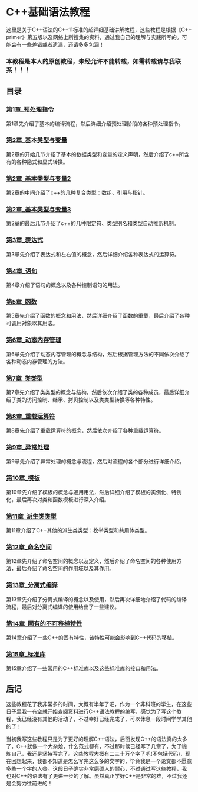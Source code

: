 # C++基础语法教程

这里是关于C++语法的C++11标准的超详细基础讲解教程，这些教程是根据《C++ primer》第五版以及网络上所搜集的资料，通过我自己的理解与实践所写的。可能会有一些差错或者遗漏，还请多多包涵！

### **本教程是本人的原创教程，未经允许不能转载，如需转载请与我联系！！！**

## 目录

### [第1章_预处理指令](https://bobokick.github.io/showPage/Cpp_Guide_detailed/pages/第1章_预处理指令.html)

第1章先介绍了基本的编译流程，然后详细介绍预处理阶段的各种预处理指令。

### [第2章_基本类型与变量](https://bobokick.github.io/showPage/Cpp_Guide_detailed/pages/第2章_基本类型与变量.html)

第2章的开始几节介绍了基本的数据类型和变量的定义声明，然后介绍了c++所含有的各种隐式和显式转换。

### [第2章_基本类型与变量2](https://bobokick.github.io/showPage/Cpp_Guide_detailed/pages/第2章_基本类型与变量2.html)

第2章的中间介绍了c++的几种复合类型：数组、引用与指针。

### [第2章_基本类型与变量3](https://bobokick.github.io/showPage/Cpp_Guide_detailed/pages/第2章_基本类型与变量3.html)

第2章的最后几节介绍了c++的几种限定符、类型别名和类型自动推断机制。

### [第3章_表达式](https://bobokick.github.io/showPage/Cpp_Guide_detailed/pages/第3章_表达式.html)

第3章先介绍了表达式和左右值的概念，然后详细介绍各种表达式的运算符。

### [第4章_语句](https://bobokick.github.io/showPage/Cpp_Guide_detailed/pages/第4章_语句.html)

第4章介绍了语句的概念以及各种控制语句的用法。

### [第5章_函数](https://bobokick.github.io/showPage/Cpp_Guide_detailed/pages/第5章_函数.html)

第5章先介绍了函数的概念和用法，然后详细介绍了函数的重载，最后介绍了各种可调用对象以其用法。

### [第6章_动态内存管理](https://bobokick.github.io/showPage/Cpp_Guide_detailed/pages/第6章_动态内存管理.html)

第6章先介绍了动态内存管理的概念与结构，然后根据管理方法的不同依次介绍了各种动态内存管理的方法。

### [第7章_类类型](https://bobokick.github.io/showPage/Cpp_Guide_detailed/pages/第7章_类类型.html)

第7章先介绍了类类型的概念与结构，然后依次介绍了类的各种成员，最后详细介绍了类的访问控制、继承、拷贝控制以及类类型转换等各种特性。

### [第8章_重载运算符](https://bobokick.github.io/showPage/Cpp_Guide_detailed/pages/第8章_重载运算符.html)

第8章先介绍了重载运算符的概念，然后依次介绍了各种重载运算符。

### [第9章_异常处理](https://bobokick.github.io/showPage/Cpp_Guide_detailed/pages/第9章_异常处理.html)

第9章先介绍了异常处理的概念与流程，然后对流程的各个部分进行详细介绍。

### [第10章_模板](https://bobokick.github.io/showPage/Cpp_Guide_detailed/pages/第10章_模板.html)

第10章先介绍了模板的概念与通用用法，然后详细介绍了模板的实例化、特例化，最后再次对类和函数模板进行深入介绍。

### [第11章_派生类类型](https://bobokick.github.io/showPage/Cpp_Guide_detailed/pages/第11章_派生类类型.html)

第11章介绍了C++其他的派生类类型：枚举类型和共用体类型。

### [第12章_命名空间](https://bobokick.github.io/showPage/Cpp_Guide_detailed/pages/第12章_命名空间.html)

第12章先介绍了命名空间的概念以及定义，然后介绍了命名空间的各种使用方法，最后介绍了命名空间的作用域以及其作用。

### [第13章_分离式编译](https://bobokick.github.io/showPage/Cpp_Guide_detailed/pages/第13章_分离式编译.html)

第13章先介绍了分离式编译的概念以及使用，然后再次详细地介绍了代码的编译流程，最后对分离式编译的使用给出了一些建议。

### [第14章_固有的不可移植特性](https://bobokick.github.io/showPage/Cpp_Guide_detailed/pages/第14章_固有的不可移植特性.html)

第14章介绍了一些C++的固有特性，该特性可能会影响到C++代码的移植。

### [第15章_标准库](https://bobokick.github.io/showPage/Cpp_Guide_detailed/pages/第15章_标准库.html)

第15章介绍了一些常用的C++标准库以及这些标准库的接口和用法。

## 后记

这些教程花了我非常多的时间，大概有半年了吧，作为一个非科班的学生，在这些日子里我一有空就开始查阅资料进行C++语法教程的编写，感觉为了写这个教程，我已经没有其他的活动了，不过幸好已经完成了，可以休息一段时间学学其他的了！

当初我写这些教程只是为了更好的理解C++语法，后面发现C++的语法真的太多了，C++就像一个大杂烩，什么范式都有，不过那时候已经写了几章了，为了锻炼自己，我还是坚持写完了。这些教程大概有二三十万个字了吧(不包括代码)，现在回想起来，我都不知道是怎么写完这么多的文字的，毕竟我是一个论文都不愿意多些一个字的人:smile:。这段日子确实非常磨砺人的耐心，不过通过写这些教程，我也对C++的语法有了更进一步的了解。虽然真正学好C++是非常的难，不过我还是会努力往前进的！